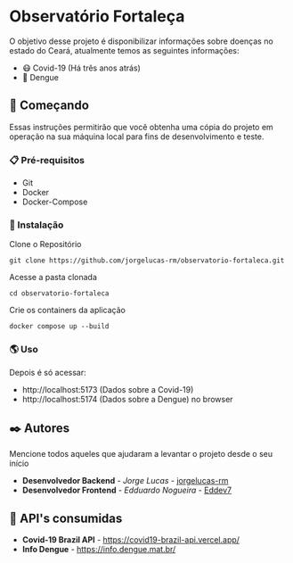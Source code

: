 # Observatório Fortaleça

O objetivo desse projeto é disponibilizar informações sobre doenças no estado do Ceará, atualmente temos as seguintes informações:
- 😷 Covid-19 (Há três anos atrás)
- 🦟 Dengue

## 🚀 Começando

Essas instruções permitirão que você obtenha uma cópia do projeto em operação na sua máquina local para fins de desenvolvimento e teste.

### 📋 Pré-requisitos

- Git
- Docker
- Docker-Compose

### 🔧 Instalação

Clone o Repositório
```
git clone https://github.com/jorgelucas-rm/observatorio-fortaleca.git
```
Acesse a pasta clonada
```
cd observatorio-fortaleca
```
Crie os containers da aplicação
```
docker compose up --build
```

### 🌎 Uso

Depois é só acessar: 
- http://localhost:5173 (Dados sobre a Covid-19)
- http://localhost:5174 (Dados sobre a Dengue) no browser

## ✒️ Autores

Mencione todos aqueles que ajudaram a levantar o projeto desde o seu início

* **Desenvolvedor Backend** - *Jorge Lucas* - [jorgelucas-rm](https://github.com/jorgelucas-rm)
* **Desenvolvedor Frontend** - *Edduardo Nogueira* - [Eddev7](https://github.com/Eddev7)

## 🍕 API's consumidas

* **Covid-19 Brazil API** - https://covid19-brazil-api.vercel.app/
* **Info Dengue** - https://info.dengue.mat.br/
